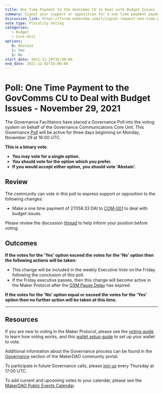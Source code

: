 ```yaml
---
title: One Time Payment to the GovComms CU to Deal with Budget Issues - November 29, 2021
summary: Signal your support or opposition for a one time payment payment of 27,058.33 DAI to the GovComms CU.
discussion_link: https://forum.makerdao.com/t/signal-request-one-time-payment-to-com-001-to-cover-missing-dssvest-funds/11685
vote_type: Plurality Voting
categories:
   - Budget
   - Core Unit
options:
   0: Abstain
   1: Yes
   2: No
start_date: 2021-11-29T16:00:00
end_date: 2021-12-02T16:00:00
---
```

# Poll: One Time Payment to the GovComms CU to Deal with Budget Issues - November 29, 2021

The Governance Facilitators have placed a Governance Poll into the voting system on behalf of the Governance Communications Core Unit. This Governance [Poll](https://community-development.makerdao.com/en/learn/governance/on-chain-gov) will be active for three days beginning on Monday, November 29 at 16:00 UTC.

**This is a binary vote.** 
- **You may vote for a single option.** 
- **You should vote for the option which you prefer.**
- **If you would accept either option, you should vote 'Abstain'.**

## Review

The community can vote in this poll to express support or opposition to the following changes: 
* Make a one time payment of 27058.33 DAI to [COM-001](https://mips.makerdao.com/mips/details/MIP39c2SP8) to deal with budget issues.

Please review the discussion [thread](https://forum.makerdao.com/t/signal-request-one-time-payment-to-com-001-to-cover-missing-dssvest-funds/11685) to help inform your position before voting.

## Outcomes

**If the votes for the 'Yes' option exceed the votes for the 'No' option then the following actions will be taken:**
* This change will be included in the weekly Executive Vote on the Friday following the conclusion of this poll.
* If the Friday executive passes, then this change will become active in the Maker Protocol after the [GSM Pause Delay](https://community-development.makerdao.com/en/learn/governance/param-gsm-pause-delay) has expired.

**If the votes for the 'No' option equal or exceed the votes for the 'Yes' option then no further action will be taken at this time.**

---

## Resources

If you are new to voting in the Maker Protocol, please see the [voting guide](https://community-development.makerdao.com/en/learn/governance/how-voting-works/) to learn how voting works, and this [wallet setup guide](https://community-development.makerdao.com/en/learn/governance/voting-setup/) to set up your wallet to vote.

Additional information about the Governance process can be found in the [Governance](https://community-development.makerdao.com/en/learn/governance) section of the MakerDAO community portal.

To participate in future Governance calls, please [join us](https://github.com/makerdao/community/tree/master/governance/governance-and-risk-meetings) every Thursday at 17:00 UTC.

To add current and upcoming votes to your calendar, please see the [MakerDAO Public Events Calendar](https://calendar.google.com/calendar/embed?src=makerdao.com_3efhm2ghipksegl009ktniomdk%40group.calendar.google.com&ctz=UTC&mode=week&showCalendars=0&showPrint=0).
